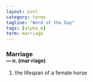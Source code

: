 ```yaml
---
layout: post
category: terms
tagline: "Word of the Day"
tags: [alpha_m]
term: marriage
---
```


<h3>Marriage<br/> <small>&mdash; n. (mar<span>&middot;</span>riage)</small></h3>
<p><ol>
<li>the lifespan of a female horse</li>
</ol></p>
